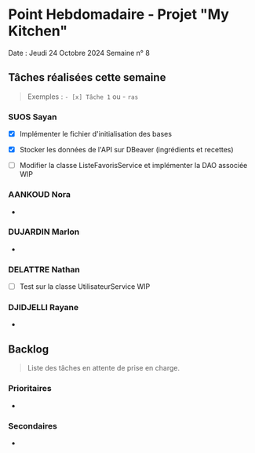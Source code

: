 # Point Hebdomadaire - Projet "My Kitchen"

Date : Jeudi 24 Octobre 2024
Semaine n° 8

## Tâches réalisées cette semaine

> Exemples : `- [x] Tâche 1` ou - `ras`

### SUOS Sayan

- [X] Implémenter le fichier d'initialisation des bases
- [X] Stocker les données de l'API sur DBeaver (ingrédients et recettes)
- [ ] Modifier la classe ListeFavorisService et implémenter la DAO associée WIP


### AANKOUD Nora
-

### DUJARDIN Marlon

-

### DELATTRE Nathan

- [ ] Test sur la classe UtilisateurService WIP

### DJIDJELLI Rayane

-

## Backlog

> Liste des tâches en attente de prise en charge.

### Prioritaires

-

### Secondaires

-
